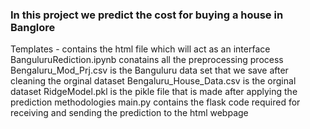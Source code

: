 ### In this project we predict the cost for buying a house in Banglore 
Templates - contains the html file which will act as an interface
BanguluruRediction.ipynb conatains all the preprocessing process
Bengaluru_Mod_Prj.csv is the Banguluru data set that we save after cleaning the orginal dataset
Bengaluru_House_Data.csv is the orginal dataset
RidgeModel.pkl is the pikle file that is made after applying the prediction methodologies
main.py contains the flask code required for receiving and sending the prediction to the html webpage
